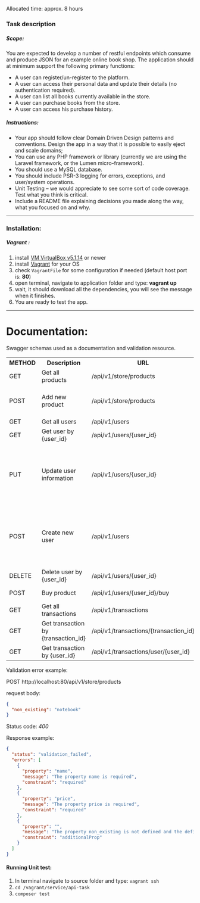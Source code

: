 Allocated time: approx. 8 hours
### Task description
##### Scope:
You are expected to develop a number of restful endpoints which consume and produce JSON for an example online book shop.
The application should at minimum support the following primary functions:
* A user can register/un-register to the platform.
* A user can access their personal data and update their details (no authentication required).
* A user can list all books currently available in the store.
* A user can purchase books from the store.
* A user can access his purchase history.

##### Instructions:
* Your app should follow clear Domain Driven Design patterns and conventions. Design the app in a way that it is possible to easily eject
and scale domains;
* You can use any PHP framework or library (currently we are using the Laravel framework, or the Lumen micro-framework).
* You should use a MySQL database.
* You should include PSR-3 logging for errors, exceptions, and user/system operations.
* Unit Testing – we would appreciate to see some sort of code coverage. Test what you think is critical.
* Include a README file explaining decisions you made along the way, what you focused on and why.
---
### Installation:
##### Vagrant :
1. install [VM VirtualBox v5.1.14](https://www.virtualbox.org/wiki/Download_Old_Builds) or newer
2. install [Vagrant](https://www.vagrantup.com/downloads.html) for your OS
3. check `VagrantFile` for some configuration if needed (default host port is: **80**)
4. open terminal, navigate to application folder and type: **vagrant up**
5. wait, it should download all the dependencies, you will see the message when it finishes.
6. You are ready to test the app.

---
# Documentation:

Swagger schemas used as a documentation and validation resource.

<table>
    <tr>
        <th>METHOD</th>
        <th>Description</th>
        <th>URL</th>
        <th>URL params</th>
        <th>Data params</th>
        <th>Request example</th>
    </tr>
    <tr>
        <td>GET</td>
        <td>Get all products</td>
        <td>/api/v1/store/products</td>
        <td>-</td>
        <td>-</td>
        <td></td>
    </tr>
	<tr>
		<td>POST</td>
		<td>Add new product</td>
		<td>/api/v1/store/products</td>
		<td>-</td>
		<td>name(required)=String
		price(required)=decimal(2 signs after dot)</td>
		<td>{
              "name": "book1",
              "price": 50,
              "description": "Some text"
            }</td>
	</tr>
    <tr>
        <td>GET</td>
        <td>Get all users</td>
        <td>/api/v1/users</td>
        <td>-</td>
        <td>-</td>
        <td></td>
    </tr>
    <tr>
        <td>GET</td>
        <td>Get user by {user_id}</td>
        <td>/api/v1/users/{user_id}</td>
        <td>user_id=number</td>
        <td>-</td>
        <td>-</td>
    </tr>    
	<tr>
		<td>PUT</td>
		<td>Update user information</td>
		<td>/api/v1/users/{user_id}</td>
		<td>user_id=number</td>
		<td>username=String(100c)
		password=String(255c)
		email=email type(255c)
		name=String(255c)
		surname=String(255c)
		birthdate=String(format: YYYY-MM-DD)</td>
		<td>{
              "username": "jmer",
              "password": "1231231",
              "email": "new_emal@poke.com",
              "name": "Jerry",
              "surname": "Mick",
              "birth_date": "1975-09-20"
            }</td>
	</tr>
	<tr>
		<td>POST</td>
		<td>Create new user</td>
		<td>/api/v1/users</td>
		<td>-</td>
		<td>username=String(100c)
		password=String(255c)
		email=email type(255c)
		name=String(255c)
		surname=String(255c)
		birthdate=String(format: YYYY-MM-DD)</td>
		<td>{
              "username": "jmer",
              "password": "1231231",
              "email": "new_emal@poke.com",
              "name": "Jerry",
              "surname": "Mick",
              "birth_date": "1975-09-20"
            }</td>
	</tr>
    <tr>
        <td>DELETE</td>
        <td>Delete user by {user_id}</td>
        <td>/api/v1/users/{user_id}</td>
        <td>user_id=number</td>
        <td>-</td>
        <td>-</td>
    </tr>
    <tr>
        <td>POST</td>
        <td>Buy product</td>
        <td>/api/v1/users/{user_id}/buy</td>
        <td>user_id=number</td>
        <td>products=Array or integers(product IDs)</td>
        <td>{
              "products": [11, 2, 11]
            }
    </td>
    <tr>
        <td>GET</td>
        <td>Get all transactions</td>
        <td>/api/v1/transactions</td>
        <td>-</td>
        <td>-</td>
        <td>-</td>
    </tr>
    <tr>
        <td>GET</td>
        <td>Get transaction by {transaction_id}</td>
        <td>/api/v1/transactions/{transaction_id}</td>
        <td>transaction_id=number</td>
        <td>-</td>
        <td>-</td>
    </tr>
    <tr>
        <td>GET</td>
        <td>Get transaction by {user_id}</td>
        <td>/api/v1/transactions/user/{user_id}</td>
        <td>user_id=number</td>
        <td>-</td>
        <td>-</td>
    </tr>        
    </tr>
</table>

Validation error example: 

POST http://localhost:80/api/v1/store/products

request body:

```json
{
  "non_existing": "notebook"
}
```
Status code: *400*

Response example:
```json
{
  "status": "validation_failed",
  "errors": [
    {
      "property": "name",
      "message": "The property name is required",
      "constraint": "required"
    },
    {
      "property": "price",
      "message": "The property price is required",
      "constraint": "required"
    },
    {
      "property": "",
      "message": "The property non_existing is not defined and the definition does not allow additional properties",
      "constraint": "additionalProp"
    }
  ]
}
```

#### Running Unit test:
1. In terminal navigate to source folder and type: `vagrant ssh`
2. `cd /vagrant/service/api-task`
3. `composer test`